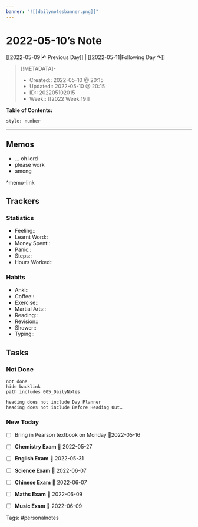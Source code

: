 ```yaml
---
banner: "![[dailynotesbanner.png]]"
---
```


# 2022-05-10’s Note

[[2022-05-09|↶ Previous Day]] | [[2022-05-11|Following Day ↷]]

> [!METADATA]-
> - Created:: 2022-05-10 @ 20:15
> - Updated:: 2022-05-10 @ 20:15
> - ID:: 202205102015
> - Week:: [[2022 Week 19]]

**Table of Contents:**
```toc
style: number
```

___

## Memos
- … oh lord
- please work
- among

^memo-link

## Trackers
### Statistics
- Feeling:: 
- Learnt Word:: 
- Money Spent:: 
- Panic:: 
- Steps:: 
- Hours Worked:: 

### Habits
- Anki:: 
- Coffee:: 
- Exercise:: 
- Martial Arts:: 
- Reading:: 
- Revision:: 
- Shower::
- Typing:: 

## Tasks
### Not Done
```tasks
not done
hide backlink
path includes 005_DailyNotes

heading does not include Day Planner
heading does not include Before Heading Out…
```

### New Today
- [ ] Bring in Pearson textbook on Monday 📅2022-05-16
- [ ] **Chemistry Exam** 📅 2022-05-27
- [ ] **English Exam** 📅 2022-05-31
- [ ] **Science Exam** 📅 2022-06-07
- [ ] **Chinese Exam** 📅 2022-06-07
- [ ] **Maths Exam** 📅 2022-06-09
- [ ] **Music Exam** 📅 2022-06-09


Tags: #personalnotes 